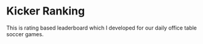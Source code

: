 # Kicker Ranking

This is rating based leaderboard which I developed for our daily office table soccer games.
